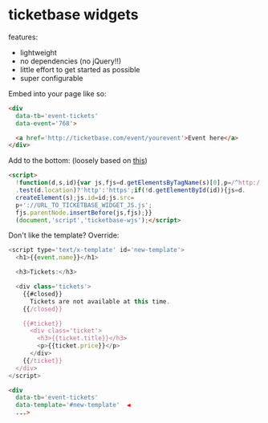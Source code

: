 # ticketbase widgets

features:

 * lightweight
 * no dependencies (no jQuery!!)
 * little effort to get started as possible
 * super configurable

Embed into your page like so:

```html
<div
  data-tb='event-tickets'
  data-event='768'>

  <a href='http://ticketbase.com/event/yourevent'>Event here</a>
</div>
```

Add to the bottom: (loosely based on [this](https://about.twitter.com/resources/buttons))

```html
<script>
  !function(d,s,id){var js,fjs=d.getElementsByTagName(s)[0],p=/^http:/
  .test(d.location)?'http':'https';if(!d.getElementById(id)){js=d.
  createElement(s);js.id=id;js.src=
  p+'://URL_TO_TICKETBASE_WIDGET_JS.js';
  fjs.parentNode.insertBefore(js,fjs);}}
  (document,'script','ticketbase-wjs');</script>
```

Don't like the template? Override:

```js
<script type='text/x-template' id='new-template'>
  <h1>{{event.name}}</h1>

  <h3>Tickets:</h3>

  <div class='tickets'>
    {{#closed}}
      Tickets are not available at this time.
    {{/closed}}

    {{#ticket}}
      <div class='ticket'>
        <h3>{{ticket.title}}</h3>
        <p>{{ticket.price}}</p>
      </div>
    {{/ticket}}
  </div>
</script>
```

```html
<div
  data-tb='event-tickets'
  data-template='#new-template'  ◀️ 
  ...>
```
